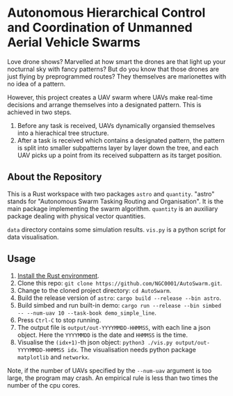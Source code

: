 # Autonomous Hierarchical Control and Coordination of Unmanned Aerial Vehicle Swarms

Love drone shows?
Marvelled at how smart the drones are that light up your nocturnal sky with fancy patterns?
But do you know that those drones are just flying by preprogrammed routes?
They themselves are marionettes with no idea of a pattern.

However, this project creates a UAV swarm
where UAVs make real-time decisions and arrange themselves into a designated pattern.
This is achieved in two steps.
1. Before any task is received,
UAVs dynamically organsied themselves into a hierachical tree structure.
2. After a task is received which contains a designated pattern,
the pattern is split into smaller subpatterns layer by layer down the tree,
and each UAV picks up a point from its received subpattern as its target position.

## About the Repository

This is a Rust workspace with two packages `astro` and `quantity`.
"astro" stands for "Autonomous Swarm Tasking Routing and Organisation".
It is the main package implementing the swarm algorithm.
`quantity` is an auxiliary package dealing with physical vector quantities.

`data` directory contains some simulation results.
`vis.py` is a python script for data visualisation.

## Usage

1. [Install the Rust environment](https://www.rust-lang.org/tools/install).
2. Clone this repo: `git clone https://github.com/NGC0001/AutoSwarm.git`.
3. Change to the cloned project directory: `cd AutoSwarm`.
4. Build the release version of `astro`: `cargo build --release --bin astro`.
5. Build simbed and run built-in demo: `cargo run --release --bin simbed -- --num-uav 10 --task-book demo_simple_line`.
6. Press `Ctrl-C` to stop running.
7. The output file is `output/out-YYYYMMDD-HHMMSS`, with each line a json object.
Here the `YYYYMMDD` is the date and `HHMMSS` is the time.
8. Visualise the `(idx+1)`-th json object: `python3 ./vis.py output/out-YYYYMMDD-HHMMSS idx`.
The visualisation needs python package `matplotlib` and `networkx`.

Note, if the number of UAVs specified by the `--num-uav` argument is too large,
the program may crash.
An empirical rule is less than two times the number of the cpu cores.
